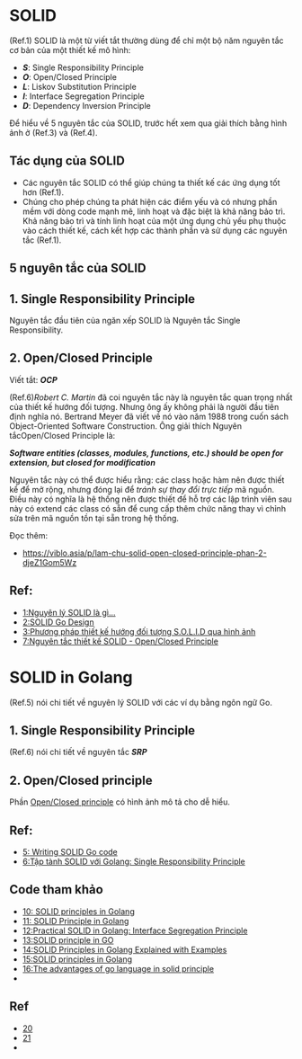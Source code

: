 
# SOLID

(Ref.1) SOLID là một từ viết tắt thường dùng để chỉ một bộ năm nguyên tắc cơ bản của một thiết kế mô hình:
- ***S***: Single Responsibility Principle
- ***O***: Open/Closed Principle
- ***L***: Liskov Substitution Principle
- ***I***: Interface Segregation Principle
- ***D***: Dependency Inversion Principle

Để hiểu về 5 nguyên tắc của SOLID, trước hết xem qua giải thích bằng hình ảnh ở (Ref.3) và (Ref.4).

## Tác dụng của SOLID
- Các nguyên tắc SOLID có thể giúp chúng ta thiết kế các ứng dụng tốt hơn (Ref.1). 
- Chúng cho phép chúng ta phát hiện các điểm yếu và có nhưng phần mềm với dòng code mạnh mẽ, linh hoạt và đặc biệt là khả năng bảo trì. Khả năng bảo trì và tính linh hoạt của một ứng dụng chủ yếu phụ thuộc vào cách thiết kế, cách kết hợp các thành phần và sử dụng các nguyên tắc (Ref.1).

## 5 nguyên tắc của SOLID

## 1. Single Responsibility Principle
Nguyên tắc đầu tiên của ngăn xếp SOLID là Nguyên tắc Single Responsibility.

## 2.  Open/Closed Principle

Viết tắt: ***OCP***

(Ref.6)*Robert C. Martin* đã coi nguyên tắc này là nguyên tắc quan trọng nhất của thiết kế hướng đối tượng. Nhưng ông ấy không phải là người đầu tiên định nghĩa nó. Bertrand Meyer đã viết về nó vào năm 1988 trong cuốn sách Object-Oriented Software Construction. Ông giải thích Nguyên tắcOpen/Closed Principle là:

***Software entities (classes, modules, functions, etc.) should be open for extension, but closed for modification***

Nguyên tắc này có thể được hiểu rằng: các class hoặc hàm nên được thiết kể để mở rộng, nhưng đóng lại để *tránh sự thay đổi trực tiếp* mã nguồn. Điều này có nghĩa là hệ thống nên được thiết để hỗ trợ các lập trình viên sau này có extend các class có sẵn để cung cấp thêm chức năng thay vì chỉnh sửa trên mã nguồn tồn tại sẵn trong hệ thống.

Đọc thêm:
- https://viblo.asia/p/lam-chu-solid-open-closed-principle-phan-2-djeZ1Gom5Wz


## Ref:
- [1:Nguyên lý SOLID là gì...](https://viblo.asia/p/nguyen-ly-solid-la-gi-dependency-injection-la-gi-bWrZnX4b5xw)
- [2:SOLID Go Design](https://dave.cheney.net/2016/08/20/solid-go-design)
- [3:Phương pháp thiết kế hướng đối tượng S.O.L.I.D qua hình ảnh](https://viblo.asia/p/phuong-phap-thiet-ke-huong-doi-tuong-solid-qua-hinh-anh-WAyK82jelxX)
- [7:Nguyên tắc thiết kế SOLID - Open/Closed Principle](https://viblo.asia/p/nguyen-tac-thiet-ke-solid-openclosed-principle-eW65GezJZDO)


# SOLID in Golang

(Ref.5) nói chi tiết về nguyên lý SOLID với các ví dụ bằng ngôn ngữ Go.

## 1. Single Responsibility Principle

(Ref.6) nói chi tiết về nguyên tắc ***SRP***

## 2. Open/Closed principle
Phần [Open/Closed principle](https://viblo.asia/p/lap-trinh-huong-doi-tuong-trong-phpphan-3-Az45bb1O5xY) có hình ảnh mô tả cho dễ hiểu.

## Ref: 
- [5: Writing SOLID Go code](https://bitek.dev/blog/go_solid/)
- [6:Tập tành SOLID với Golang: Single Responsibility Principle](https://viblo.asia/p/tap-tanh-solid-voi-golang-single-responsibility-principle-4P856GbLKY3)

## Code tham khảo
- [10: SOLID principles in Golang](https://github.com/ammorteza/SOLID-principles-in-Golang)
- [11: SOLID Principle in Golang](https://github.com/mcholismalik/solid-in-golang)
- [12:Practical SOLID in Golang: Interface Segregation Principle](https://levelup.gitconnected.com/practical-solid-in-golang-interface-segregation-principle-f272c2a9a270)
- [13:SOLID principle in GO](https://s8sg.medium.com/solid-principle-in-go-e1a624290346)
- [14:SOLID Principles in Golang Explained with Examples](https://levelup.gitconnected.com/solid-principles-in-golang-explained-by-examples-4a4cccf47388)
- [15:SOLID principles in Golang](http://thepedestrian.in/posts/2017-03-23-solid-principals/)
- [16:The advantages of go language in solid principle](https://developpaper.com/the-advantages-of-go-language-in-solid-principle/)
- 


## Ref
- [20](https://viblo.asia/p/cac-phuong-phap-thiet-ke-huong-doi-tuong-solid-DZrGNDgrkVB)
- [21](https://viblo.asia/p/dependency-inversion-inversion-of-control-and-dependency-injection-qzakzNYBkyO)
- 
